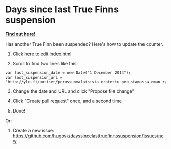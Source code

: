 # Days since last True Finns suspension

[**Find out here!**](https://hugovk.github.io/dayssincelasttruefinnssuspension/)

Has another True Finn been suspended? Here's how to update the counter.

1. [Click here to edit index.html](https://github.com/hugovk/dayssincelasttruefinnssuspension/edit/gh-pages/index.html)

2. Scroll to find two lines like this:
  ```
  var last_suspension_date = new Date("1 December 2014");
  var last_suspension_url = "http://yle.fi/uutiset/perussuomalaisista_erotettu_perustamassa_oman_ryhman_janakkalan_valtuustoon/7827839"
  ```

3. Change the date and URL and click "Propose file change"

4. Click "Create pull request" once, and a second time

5. Done!

Or:

1. Create a new issue: https://github.com/hugovk/dayssincelasttruefinnssuspension/issues/new
